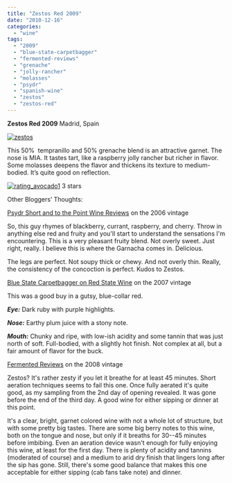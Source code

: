 ```yaml
---
title: "Zestos Red 2009"
date: "2010-12-16"
categories:
  - "wine"
tags:
  - "2009"
  - "blue-state-carpetbagger"
  - "fermented-reviews"
  - "grenache"
  - "jolly-rancher"
  - "molasses"
  - "psydr"
  - "spanish-wine"
  - "zestos"
  - "zestos-red"
---
```


**Zestos Red 2009** Madrid, Spain

[![](http://s3.amazonaws.com/thegourmez-wpmedia/2010/12/zestos.jpg "zestos")](http://s3.amazonaws.com/thegourmez-wpmedia/2010/12/zestos.jpg)

This 50%  tempranillo and 50% grenache blend is an attractive garnet. The nose is MIA. It tastes tart, like a raspberry jolly rancher but richer in flavor. Some molasses deepens the flavor and thickens its texture to medium-bodied. It’s quite good on reflection.




<div class="caption">

[![](http://s3.amazonaws.com/thegourmez-wpmedia/2009/02/rating_avocado1.gif "rating_avocado1")](http://s3.amazonaws.com/thegourmez-wpmedia/2009/02/rating_avocado1.gif) 3 stars</div>


Other Bloggers’ Thoughts:

[Psydr Short and to the Point Wine Reviews](http://wine.psydr.com/) on the 2006 vintage

So, this guy rhymes of blackberry, currant, raspberry, and cherry. Throw in anything else red and fruity and you'll start to understand the sensations I'm encountering. This is a very pleasant fruity blend. Not overly sweet. Just right, really. I believe this is where the Garnacha comes in. Delicious.

The legs are perfect. Not soupy thick or chewy. And not overly thin. Really, the consistency of the concoction is perfect. Kudos to Zestos.

[Blue State Carpetbagger on Red State Wine](http://bighousewine.blogspot.com/2008/12/2007-zestos-50-garnacha-50-tempranillo.html) on the 2007 vintage

This was a good buy in a gutsy, blue-collar red.

_**Eye:**_ Dark ruby with purple highlights.

_**Nose:**_ Earthy plum juice with a stony note.

_**Mouth:**_ Chunky and ripe, with low-ish acidity and some tannin that was just north of soft. Full-bodied, with a slightly hot finish. Not complex at all, but a fair amount of flavor for the buck.

[Fermented Reviews](http://fermentedreviews.com/zestos-2008-tempranillo-granache-spain.html) on the 2008 vintage

Zestos? It's rather zesty if you let it breathe for at least 45 minutes. Short aeration techniques seems to fail this one. Once fully aerated it's quite good, as my sampling from the 2nd day of opening revealed. It was gone before the end of the third day. A good wine for either sipping or dinner at this point.

It's a clear, bright, garnet colored wine with not a whole lot of structure, but with some pretty big tastes. There are some big berry notes to this wine, both on the tongue and nose, but only if it breaths for 30--45 minutes before imbibing. Even an aeration device wasn't enough for fully enjoying this wine, at least for the first day. There is plenty of acidity and tannins (moderated of course) and a medium to arid dry finish that lingers long after the sip has gone. Still, there's some good balance that makes this one acceptable for either sipping (cab fans take note) and dinner.
